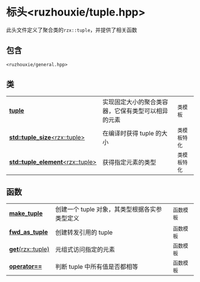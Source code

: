 # 标头<ruzhouxie/tuple.hpp>
此头文件定义了聚合类的`rzx::tuple`，并提供了相关函数
## 包含
`<ruzhouxie/general.hpp>`
## 类
||||
|-|-|-|
| [**tuple**](../utility/tuple.md) | 实现固定大小的聚合类容器，它保有类型可以相异的元素 | `类模板` |
| [**std::tuple_size**\<rzx::tuple\>](../utility/tuple/tuple_size.md) | 在编译时获得 tuple 的大小 | `类模板特化`|
| [**std::tuple_element**\<rzx::tuple\>](../utility/tuple/tuple_element.md) | 获得指定元素的类型 | `类模板特化` |
## 函数
||||
| --- | --- | --- |
| [**make_tuple**](../utility/tuple/make_tuple.md) | 创建一个 tuple 对象，其类型根据各实参类型定义 | `函数模板` |
| [**fwd_as_tuple**](../utility/tuple/fwd_as_tuple.md) | 创建转发引用的 tuple | `函数模板` |
| [**get**(rzx::tuple)](../utility/tuple/get.md) | 元组式访问指定的元素 | `函数模板` |
| [**operator==**](../utility/tuple/operator_cmp.md) | 判断 tuple 中所有值是否都相等 | `函数模板` |
